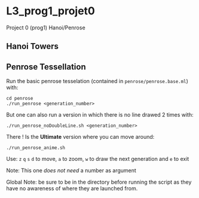 # L3_prog1_projet0
Project 0 (prog1)  Hanoi/Penrose

## Hanoi Towers

## Penrose Tessellation
Run the basic penrose tesselation (contained in `penrose/penrose.base.ml`) with:
```
cd penrose
./run_penrose <generation_number>
```

But one can also run a version in which there is no line drawed 2 times with:
```
./run_penrose_noDoubleLine.sh <generation_number>
```

There ! Is the **Ultimate** version where you can move around:
```
./run_penrose_anime.sh
```
Use: `z` `q` `s` `d` to move, `a` to zoom, `w` to draw the next generation and `e` to exit

Note: This one *does not need* a number as argument

Global Note: be sure to be in the directory before running the script
as they have no awareness of where they are launched from.
